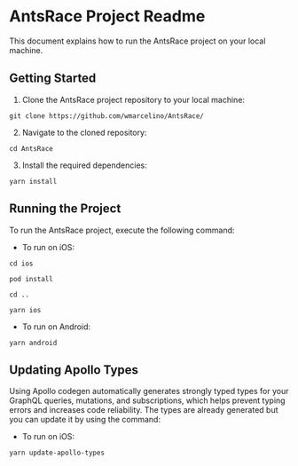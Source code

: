 # AntsRace Project Readme

This document explains how to run the AntsRace project on your local machine. 


## Getting Started

1. Clone the AntsRace project repository to your local machine:

```console
git clone https://github.com/wmarcelino/AntsRace/
```


2. Navigate to the cloned repository:

```console
cd AntsRace
```

3. Install the required dependencies:

```console
yarn install
```


## Running the Project

To run the AntsRace project, execute the following command:

- To run on iOS:

```console
cd ios
```

```console
pod install
```

```console
cd ..
```

```console
yarn ios
```


- To run on Android:
```console
yarn android
```



## Updating Apollo Types
Using Apollo codegen automatically generates strongly typed types for your GraphQL queries, mutations, and subscriptions, which helps prevent typing errors and increases code reliability. The types are already generated but you can update it by using the command:


- To run on iOS:
```console
yarn update-apollo-types
```
